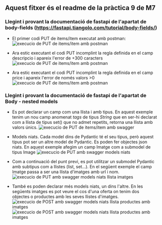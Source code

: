 ## Aquest fitxer és el readme de la pràctica 9 de M7

### Llegint i provant la documentació de fastapi de l'apartat de body-fields (https://fastapi.tiangolo.com/tutorial/body-fields/)

+ El primer codi PUT de items/item executat amb postman:
![execucio de PUT de items/item amb postman](put1.jpg)

+ Ara estic executant el codi PUT incomplint la regla definida en el camp descripcio i apareix l'error de +300 caracters
![execucio de PUT de items/item amb postman](put2.jpg)

+ Ara estic executant el codi PUT incomplint la regla definida en el camp price i apareix l'error de només valors >0
![execucio de PUT de items/item amb postman](put3.jpg)

### Llegint i provant la documentació de fastapi de l'apartat de Body - nested models
+ Es pot declarar un camp com una llista i amb tipus. 
En aquest exemple tenim un nou camp anomenat _tags_ de tipus _String_ que en ser-hi declarat com a llista de tipus set() que no admet repetits, retorna una llista amb valors únics.
![execucio de PUT de items/item amb swagger](nested1.jpg)

+ Models niats. Cada model dins de Pydantic té el seu tipus, però aquest tipus pot ser un altre model de Pydantic.
Es poden fer objectes json niats. En aquest exemple afegim un camp Imatge com a submodel de tipus Image
![execucio de PUT amb swagger models niats](nested2.jpg)

+ Com a continuació del punt previ, es pot utilitzar un submodel Pydantic amb subtipus com a llistes (list, set...).
En el següent exemple el camp Imatge passa a ser una llista d'imatges amb url i nom.
![execucio de PUT amb swagger models niats llista imatges](nested3.jpg)

+ També es poden declarar més models niats, un dins l'altre.
En les següents imatges es pot veure el cos d'una oferta on tenim dos objectes o productes amb les seves llistes d'imatges.  
![execucio de POST amb swagger models niats llista productes amb imatges](nested4.jpg)
![execucio de POST amb swagger models niats llista productes amb imatges](nested5.jpg)


